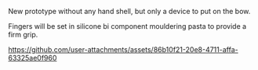 
New prototype without any hand shell, but only a device to put on the bow.

Fingers will be set in silicone bi component mouldering pasta to provide a firm grip.

https://github.com/user-attachments/assets/86b10f21-20e8-4711-affa-63325ae0f960

